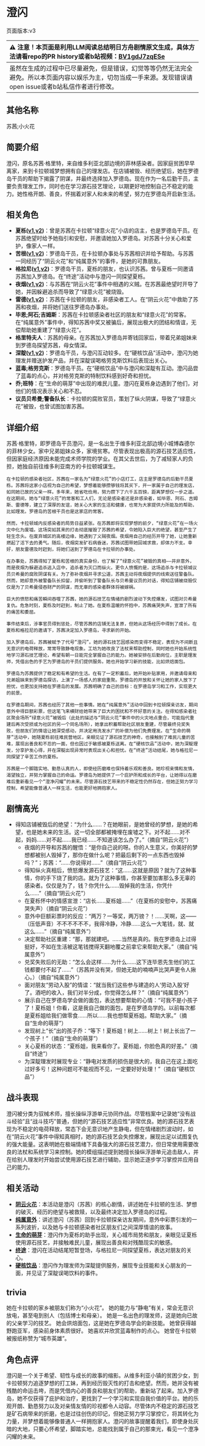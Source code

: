 # 澄闪
页面版本:v3
 

| :warning: 注意！本页面是利用LLM阅读总结明日方舟剧情原文生成，具体方法请看repo的PR history或者b站视频：[BV1gdJ7zqESe](https://www.bilibili.com/video/BV1gdJ7zqESe/)         |
|:----------------------------|
| 虽然在生成的过程中已尽量避免，但是错误，幻觉等等仍然无法完全避免。所以本页面内容以娱乐为主，切勿当成一手来源。发现错误请open issue或者b站私信作者进行修改。|



## 其他名称
苏茜;小火花
## 简要介绍
澄闪，原名苏茜·格里特，来自维多利亚北部边境的菲林感染者。因家庭贫困早早离家，来到卡拉顿城梦想拥有自己的理发店。在店铺被毁、经历绝望后，她在罗德岛干员的帮助下揭露了阴谋，并最终选择加入罗德岛。现在作为一名后勤干员，主要负责理发工作，同时也在学习源石技艺理论，以期更好地控制自己不稳定的能力。她性格开朗、善良，怀揣着对家人和未来的希望，努力在罗德岛开启新生活。
## 相关角色
-   **夏栎([v1](../chars/char_492_quercu.md),[v2](char_492_quercu.md))**：曾是苏茜在卡拉顿“绿意火花”小店的店主，也是罗德岛干员。在苏茜绝望时给予她指引和安慰，并邀请她加入罗德岛。对苏茜十分关心和爱护，像家人一样。
-   **苦根([v1](../chars/extended_char_ku_gen.md),[v2](extended_char_ku_gen.md))**：罗德岛干员，在卡拉顿办事处与苏茜相识并给予帮助。与苏茜一同经历了“阴云火花”和“纯属意外”的事件，是她的可靠朋友。
-   **格拉尼([v1](../chars/char_220_grani.md),[v2](char_220_grani.md))**：罗德岛干员，夏栎的朋友，也认识苏茜。曾与夏栎一同邀请苏茜加入罗德岛。在“终途”活动中与澄闪一同探望夏栎。
-   **夜烟([v1](../chars/char_141_nights.md),[v2](char_141_nights.md))**：与苏茜在“阴云火花”事件中相遇的义贼。在苏茜最绝望时开导了她，并因躲避追杀而导致了“绿意火花”被烧毁。
-   **雷德([v1](../chars/extended_char_lei_de.md),[v2](extended_char_lei_de.md))**：苏茜在卡拉顿的朋友，非感染者工人。在“阴云火花”中救助了苏茜和夜烟，并将她们送往罗德岛办事处。
-   **毕恩;阿石;吉姆斯**：苏茜在卡拉顿感染者社区的朋友和“绿意火花”的常客。在“纯属意外”事件中，得知苏茜中奖又被骗后，展现出极大的团结和情谊，无偿帮助她重建了“绿意火花”。
-   **格里特夫人**：苏茜的母亲。在苏茜加入罗德岛并寄钱回家后，带着兄弟姐妹来到罗德岛探望苏茜，母女情深。
-   **深靛([v1](../chars/char_469_indigo.md),[v2](char_469_indigo.md))**：罗德岛干员，与澄闪互动较多。在“硬核饮品”活动中，澄闪为她理发并赠送护发产品，并在深靛误喝格劳克斯饮料后表现出关心。
-   **蓝毒;格劳克斯**：罗德岛干员。在“硬核饮品”中与澄闪和深靛有互动。澄闪品尝了蓝毒的点心，并对格劳克斯的特制饮料感到好奇和担忧。
-   **乔;班特**：在“生命的萌芽”中出现的难民儿童。澄闪在夏栎身边遇到了他们，对他们的情况表示关心和不忍。
-   **议员贝希曼;警备队长**：卡拉顿的腐败官员，策划了纵火阴谋，导致了“绿意火花”被毁，也曾试图加害苏茜。
## 详细介绍
苏茜·格里特，即罗德岛干员澄闪，是一名出生于维多利亚北部边境小城博森德尔的菲林少女。家中兄弟姐妹众多，家境贫寒。尽管表现出极高的源石技艺适应性，但因家庭经济原因未能完成术师学院的学业。在其父去世后，为了减轻家人的负担，她独自前往维多利亚南方的卡拉顿城谋生。

    在卡拉顿的感染者社区，苏茜在一家名为“绿意火花”的小店打工，店主是罗德岛的后勤干员夏栎。苏茜将这家小店视为自己的希望，梦想着能够攒够钱将其买下，开一家属于自己的理发店，如同她已故的父亲一样。多年来，她省吃俭用，努力攒下了六千五百镑，距离梦想仅一步之遥。在这期间，她与“绿意火花”的常客和工人们，无论是感染者还是非感染者，如毕恩、阿石、吉姆斯、雷德等，建立了深厚的友谊，她关心大家的生活和健康，也常为大家提供力所能及的帮助，比如理发。罗德岛的苦根干员也是这家店的常客。

    然而，卡拉顿城内反感染者的局势日益紧张。在苏茜即将实现梦想的前夕，“绿意火花”在一场火灾中化为废墟。这场突如其来的打击彻底摧毁了苏茜的希望，令她陷入巨大的绝望，甚至产生了轻生念头。在废弃城区的高楼边缘，她遇到了义贼夜烟。夜烟用自己的经历开导了她，让她重新燃起了活下去的勇气。随后，夜烟突发矿石病昏迷，苏茜试图带她回城求救，却体力不支。幸好，朋友雷德及时赶到，将她们送到了罗德岛在卡拉顿的办事处。

    在办事处，苏茜得知了夏栎和苦根的真实身份，也了解了“绿意火花”被毁的真相——并非意外，而是夜烟为躲避追杀逃入店中，追杀者为灭口而纵火。更令人愤慨的是，这场追杀与卡拉顿城议员贝希曼的腐败阴谋有关。为了弥补夜烟并寻求公道，苏茜主动将夜烟提供的线索送往警备队。然而，她却意外被警备队长扣留，并偷听到了警备队长与贝希曼议员的对话，得知店铺被烧毁仅仅是为了贝希曼侵吞财产的阴谋，而无辜的感染者群体将被嫁祸。

    巨大的愤怒和痛苦瞬间吞噬了苏茜，她的源石技艺在情绪的剧烈波动下失控爆发，试图对贝希曼复仇。危急时刻，夏栎及时赶到，制止了她。在夏栎温暖的怀抱中，苏茜痛哭失声，宣泄了所有的痛苦和委屈。

    事件结束后，涉事官员得到惩处，尽管苏茜的店铺无法复原，但她从这场经历中得到了成长。在夏栎和格拉尼的邀请下，苏茜决定加入罗德岛，寻求新的开始。

    加入罗德岛后，苏茜被赋予了代号“澄闪”。她的源石技艺因感染而变得不稳定，表现为不间断且无意识的电荷释放，常常导致静电现象。工坊为她改良了法杖来帮助控制，同时她也开始系统性地学习源石技艺理论，希望有朝一日能完全掌握自己的能力。她被安排在后勤岗位，主职是理发师，凭借出色的手艺为罗德岛的干员们提供服务。她也开始学习新的技能，比如烘焙面包。

    罗德岛为苏茜提供了稳定和有希望的生活。在有了一定积蓄后，她开始补贴家用，并邀请母亲和兄弟姐妹来到罗德岛探访，上演了一场感人的家庭重聚。罗德岛的开放和关怀让她的家人放下了担忧，也更加支持她在罗德岛的发展。苏茜明确了自己的目标：在罗德岛学习和工作，实现更大的前景。

    在罗德岛期间，苏茜也经历了其他一些事情。她在“纯属意外”活动中回到卡拉顿探亲访友，期间意外中得巨额彩票，但这笔飞来横财给她带来了巨大的困扰和不怀好意的关注。在得知感染者社区聚会场所“绿意火花”被毁后（此处的描述与“阴云火花”事件中的火灾地点重合，可能指代重建后再次受损或为社区的另一个同名场所），她拿出积蓄帮助社区朋友重建，尽管最终兑奖失败，但朋友们的情谊让她深受感动，并决定用洗发水厂的补偿为他们免费理发。在“生命的萌芽”活动中，她随夏栎前往难民营地区，亲眼见证了源石技艺的神奇，也接触到了难民儿童的苦难，展现出善良和不忍的一面，但也因过于敏感被夏栎送离。在“硬核饮品”活动中，她为深靛理发，分享护发心得，并在深靛出现异常时表现出关心和担忧。在“终途”活动结尾，她与格拉尼一同探望了辛苦工作的夏栎。

    苏茜是一个脚踏实地、勤恳认真的人，即使经历磨难也保持着乐观和善良。她珍视亲情和友情，渴望独立，并努力掌握自己的命运。罗德岛为她提供了一个庇护所和成长的平台，让她得以在磨难后重新看见一个“澄净闪耀”的未来。尽管源石技艺带来的不稳定性仍然存在，但她正努力学习控制，希望能像普通人一样生活，也能更好地拥抱家人。
## 剧情高光
*   得知店铺被毁后的绝望：“为什么......？在她眼前，是她曾经的梦想，是她的希望，也是她未来的生活。这一切全部都被掩埋在废墟之下。对不起......对不起，妈妈......对不起......我已经......不知道该怎么办了。”（摘自“阴云火花”）
    *   夜烟的开导和苏茜的醒悟：“是你自己说的呀。你的人生意义，你美好的梦想都被别人毁掉了，那你在做什么呢？把最后剩下的一点东西也毁掉吗？”；苏茜：“......你说得对......”（摘自“阴云火花”）
    *   得知纵火真相后，愤怒爆发源石技艺：“这......这就是原因？就为了这种事情，你的手下烧了我的店。就为了这种事情，你甚至要加害那么多无辜的感染者。仅仅是为了，钱？你凭什么......毁掉我的生活，你凭什么......”（摘自“阴云火花”）
    *   在夏栎怀中的情感宣泄：“店长......夏栎姐......”（在夏栎的安慰中，苏茜痛哭失声）（摘自“阴云火花”）
    *   意外中巨额彩票时的反应：“两万？一等奖，两万镑？！......天啊，这——（压低声音）不不不不不不，我得冷静，冷静......这么一大笔钱，就、就这么......”（摘自“纯属意外”）
    *   决定帮助社区重建：“那，那就建吧。......当然是真的。我在罗德岛上过得挺好，不如在生活被这笔钱搅得天翻地覆之前拿它来帮助大家。”（摘自“纯属意外”）
    *   兑奖失败后的无助：“怎么会这样......为什么......这下连毕恩先生他们的工钱都要付不起了......”（苏茜并没有哭，但她无助的喃喃声比哭声更令人揪心。）（摘自“纯属意外”）
    *   面对朋友“劳动入股”的情谊：“就当我们这些参与建造的人‘劳动入股’好了。酒吧的收入，我们对半分成，你觉得怎么样？”（摘自“纯属意外”）
    *   展示自己在罗德岛学会做的面包，表达想要帮助的心情：“可我不是小孩子了！夏栎姐！你看，这是我自己做的面包，是在罗德岛学的。以前每次都是夏栎姐给我们做零食......所以......我也想帮夏栎姐。帮助大家。”（摘自“生命的萌芽”）
    *   发现树上“长”出的孩子乔：“等下！夏栎姐！树上......树上！树上长出了一个孩子！”（摘自“生命的萌芽”）
    *   关心夏栎的状态：“夏栎姐，我来看你了。夏栎姐，你脸色真的好差。”（摘自“终途”）
    *   为深靛理发时展现专业：“静电对发质的损伤是很大的，我自己在这上面吃过好多亏！这种问题可不能视而不见，一定要好好处理！”（摘自“硬核饮品”）
## 战斗表现
澄闪被分类为驭械术师，擅长操纵浮游单元协同作战。尽管档案中记录她“没有战斗经验”且“战斗技巧”普通，但她的“源石技艺适应性”非常优良。她的源石技艺表现为不稳定的电荷释放，常态下会无意识地产生静电，但在情绪剧烈波动时，如在“阴云火花”事件中得知真相时，她的源石技艺会失控爆发，展现出足以试图复仇的强大能量。这表明她在极端情绪下具备强大的源石技艺潜力，但日常使用需要改良的法杖和系统学习来控制。她的模组描述提到她擅长操纵浮游单元追击敌人，并在给别人理发时开始尝试使用源石技艺进行辅助，显示她正逐步学习掌控并应用自己的能力。
## 相关活动
-   **[阴云火花](../stories/act10mini.md)**：本活动是澄闪（苏茜）的核心剧情，讲述她在卡拉顿的生活、梦想的破灭、经历的绝望与被救赎，以及最终决定加入罗德岛的过程。
-   **[纯属意外](../stories/story_gdglow_set_1.md)**：讲述澄闪（苏茜）回到卡拉顿探亲访友期间，意外中彩票引发的一系列波折，以及她与卡拉顿感染者社区朋友们之间深厚情谊的故事。
-   **[生命的萌芽](../stories/story_quercu_set_2.md)**：澄闪作为夏栎的助手出现，关心城市局势和朋友，亲眼见证夏栎使用源石技艺，并接触难民儿童，展现出善良和对残酷现实的敏感。
-   **[终途](../stories/story_quercu_set_1.md)**：澄闪在活动结尾短暂登场，与格拉尼一同探望夏栎，表达对朋友的关心。
-   **[硬核饮品](../stories/story_indigo_set_1.md)**：澄闪作为理发师为深靛提供服务，展现专业技能和关心朋友的一面，并见证了深靛误喝饮料的事件。
## trivia
她在卡拉顿的家乡被朋友们称为“小火花”。
    她的能力与“静电”有关，常会无意识放电，甚至电到别人（包括博士和母亲）。
    她是一名出色的理发师，这是她向已故的父亲学习的技艺。
    她会烘焙面包，这是她在罗德岛学会的新技能。
    她曾获得越野跑亚军，感染前身体素质很好。
    她喜欢并欣赏蓝毒制作的点心。
    她曾在卡拉顿被报纸称赞为“城市英雄”。
## 角色点评
澄闪是一个关于希望、韧性与成长的故事的缩影。从维多利亚小镇的贫困少女，到卡拉顿努力追逐梦想的打工妹，再到经历毁灭性的打击和绝望。然而，她并没有被残酷的命运击垮，而是凭借内心的善良和朋友们的帮助，重新站了起来。加入罗德岛，她不仅获得了庇护和治疗，更找到了一个学习和实现自我价值的平台。她的乐观开朗、勤恳努力以及对亲情友情的珍视都令人动容。尽管体内不稳定的源石技艺是矿石病带来的折磨，也是过往创伤的印记，但她正努力学习掌控它，将其转化为力量，并梦想着能够像普通人一样拥抱家人。澄闪的故事提醒着我们，即使身处灰暗的大地，只要心怀希望，脚踏实地，总能找到属于自己的那束光，看见一个澄净闪耀的未来。